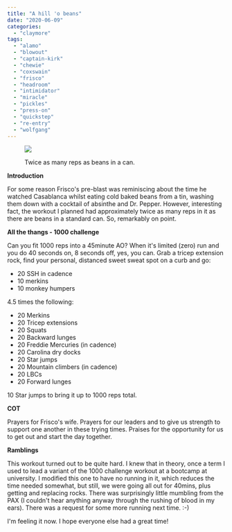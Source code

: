 ```yaml
---
title: "A hill 'o beans"
date: "2020-06-09"
categories: 
  - "claymore"
tags: 
  - "alamo"
  - "blowout"
  - "captain-kirk"
  - "chewie"
  - "coxswain"
  - "frisco"
  - "headroom"
  - "intimidator"
  - "miracle"
  - "pickles"
  - "press-on"
  - "quickstep"
  - "re-entry"
  - "wolfgang"
---
```


<figure>

![](https://i2.wp.com/f3carpex.com/wp-content/uploads/2020/06/IMG_20200609_063522961-scaled.jpg?fit=800%2C600&ssl=1)

<figcaption>

Twice as many reps as beans in a can.

</figcaption>

</figure>

**Introduction**

For some reason Frisco's pre-blast was reminiscing about the time he watched Casablanca whilst eating cold baked beans from a tin, washing them down with a cocktail of absinthe and Dr. Pepper. However, interesting fact, the workout I planned had approximately twice as many reps in it as there are beans in a standard can. So, remarkably on point.

**All the thangs - 1000 challenge**

Can you fit 1000 reps into a 45minute AO? When it's limited (zero) run and you do 40 seconds on, 8 seconds off, yes, you can. Grab a tricep extension rock, find your personal, distanced sweet sweat spot on a curb and go:

- 20 SSH in cadence
- 10 merkins
- 10 monkey humpers

4.5 times the following:

- 20 Merkins
- 20 Tricep extensions
- 20 Squats
- 20 Backward lunges
- 20 Freddie Mercuries (in cadence)
- 20 Carolina dry docks
- 20 Star jumps
- 20 Mountain climbers (in cadence)
- 20 LBCs
- 20 Forward lunges

10 Star jumps to bring it up to 1000 reps total.

**COT**

Prayers for Frisco's wife. Prayers for our leaders and to give us strength to support one another in these trying times. Praises for the opportunity for us to get out and start the day together.

**Ramblings**

This workout turned out to be quite hard. I knew that in theory, once a term I used to lead a variant of the 1000 challenge workout at a bootcamp at university. I modified this one to have no running in it, which reduces the time needed somewhat, but still, we were going all out for 40mins, plus getting and replacing rocks. There was surprisingly little mumbling from the PAX (I couldn't hear anything anyway through the rushing of blood in my ears). There was a request for some more running next time. :-)

I'm feeling it now. I hope everyone else had a great time!
